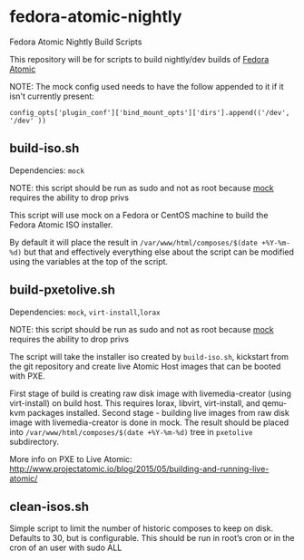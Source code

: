 # fedora-atomic-nightly
Fedora Atomic Nightly Build Scripts

This repository will be for scripts to build nightly/dev builds of [Fedora Atomic](https://getfedora.org/en/cloud/download/atomic.html)

NOTE: The mock config used needs to have the follow appended to it if it isn't currently present:
```
config_opts['plugin_conf']['bind_mount_opts']['dirs'].append(('/dev', '/dev' ))
```


## build-iso.sh

Dependencies: `mock`

NOTE: this script should be run as sudo and not as root because [mock](https://fedoraproject.org/wiki/Mock?rd=Subprojects/Mock) requires the ability to drop privs

This script will use mock on a Fedora or CentOS machine to build the Fedora Atomic ISO installer.

By default it will place the result in `/var/www/html/composes/$(date +%Y-%m-%d)` but that and effectively everything else about the script can be modified using the variables at the top of the script.

## build-pxetolive.sh

Dependencies: `mock`, `virt-install`,`lorax`

NOTE: this script should be run as sudo and not as root because [mock](https://fedoraproject.org/wiki/Mock?rd=Subprojects/Mock) requires the ability to drop privs

The script will take the installer iso created by `build-iso.sh`, kickstart from the git repository and create live Atomic Host images that can be booted with PXE.

First stage of build is creating raw disk image with livemedia-creator (using virt-install) on build host. This requires lorax, libvirt, virt-install, and qemu-kvm packages installed. Second stage - building live images from raw disk image with livemedia-creator is done in mock. The result should be placed into `/var/www/html/composes/$(date +%Y-%m-%d)` tree in `pxetolive` subdirectory.

More info on PXE to Live Atomic: http://www.projectatomic.io/blog/2015/05/building-and-running-live-atomic/

## clean-isos.sh
Simple script to limit the number of historic composes to keep on disk. Defaults to 30, but is configurable. This should be run in root’s cron or in the cron of an user with sudo ALL
